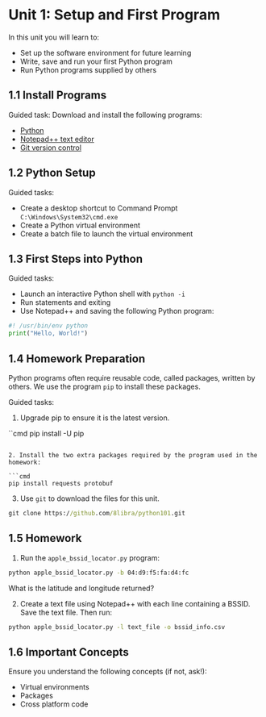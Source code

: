 # Unit 1: Setup and First Program

In this unit you will learn to:
- Set up the software environment for future learning
- Write, save and run your first Python program
- Run Python programs supplied by others

## 1.1 Install Programs

Guided task: Download and install the following programs:
- [Python](https://www.python.org/downloads/)
- [Notepad++ text editor](https://notepad-plus-plus.org/downloads/v8.7.8/)
- [Git version control](https://git-scm.com/downloads/win)

## 1.2 Python Setup

Guided tasks:
- Create a desktop shortcut to Command Prompt `C:\Windows\System32\cmd.exe`
- Create a Python virtual environment
- Create a batch file to launch the virtual environment

## 1.3 First Steps into Python

Guided tasks:
- Launch an interactive Python shell with `python -i`
- Run statements and exiting
- Use Notepad++ and saving the following Python program:

```python
#! /usr/bin/env python
print("Hello, World!")
```

## 1.4 Homework Preparation

Python programs often require reusable code, called packages, written by others. We use the program `pip` to install these packages.

Guided tasks:
1. Upgrade pip to ensure it is the latest version.

``cmd
pip install -U pip
```

2. Install the two extra packages required by the program used in the homework:

```cmd
pip install requests protobuf
```

3. Use `git` to download the files for this unit.

```cmd
git clone https://github.com/8libra/python101.git
```

## 1.5 Homework

1. Run the `apple_bssid_locator.py` program:

```cmd
python apple_bssid_locator.py -b 04:d9:f5:fa:d4:fc
```

What is the latitude and longitude returned?

2. Create a text file using Notepad++ with each line containing a BSSID. Save the text file. Then run:

```cmd
python apple_bssid_locator.py -l text_file -o bssid_info.csv
```

## 1.6 Important Concepts

Ensure you understand the following concepts (if not, ask!):

- Virtual environments
- Packages
- Cross platform code
